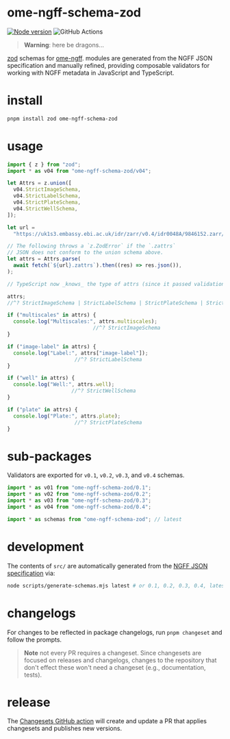 # ome-ngff-schema-zod

[![Node version](https://img.shields.io/npm/v/ome-ngff-schema-zod.svg)](https://www.npmjs.com/package/ome-ngff-schema-zod)
![GitHub Actions](https://github.com/manzt/ome-ngff-schema-zod/actions/workflows/ci.yml/badge.svg)

> **Warning**: here be dragons...

[zod](https://github.com/colinhacks/zod) schemas for
[ome-ngff](https://github.com/ome/ngff). modules are generated
from the NGFF JSON specification and manually refined, providing 
composable validators for working with NGFF
metadata in JavaScript and TypeScript.

# install

```sh
pnpm install zod ome-ngff-schema-zod
```

# usage

```typescript
import { z } from "zod";
import * as v04 from "ome-ngff-schema-zod/v04";

let Attrs = z.union([
  v04.StrictImageSchema,
  v04.StrictLabelSchema,
  v04.StrictPlateSchema,
  v04.StrictWellSchema,
]);

let url =
  "https://uk1s3.embassy.ebi.ac.uk/idr/zarr/v0.4/idr0048A/9846152.zarr/";

// The following throws a `z.ZodError` if the `.zattrs`
// JSON does not conform to the union schema above.
let attrs = Attrs.parse(
  await fetch(`${url}.zattrs`).then((res) => res.json()),
);

// TypeScript now _knows_ the type of attrs (since it passed validation)

attrs;
//^? StrictImageSchema | StrictLabelSchema | StrictPlateSchema | StrictWellSchema

if ("multiscales" in attrs) {
  console.log("Multiscales:", attrs.multiscales);
                            //^? StrictImageSchema
}

if ("image-label" in attrs) {
  console.log("Label:", attrs["image-label"]);
                      //^? StrictLabelSchema
}

if ("well" in attrs) {
  console.log("Well:", attrs.well);
                     //^? StrictWellSchema
}

if ("plate" in attrs) {
  console.log("Plate:", attrs.plate);
                      //^? StrictPlateSchema
}
```

# sub-packages

Validators are exported for `v0.1`, `v0.2`, `v0.3`, and `v0.4` schemas.

```typescript
import * as v01 from "ome-ngff-schema-zod/0.1";
import * as v02 from "ome-ngff-schema-zod/0.2";
import * as v03 from "ome-ngff-schema-zod/0.3";
import * as v04 from "ome-ngff-schema-zod/0.4";

import * as schemas from "ome-ngff-schema-zod"; // latest
```

# development

The contents of `src/` are automatically generated from the
[NGFF JSON specification](https://github.com/ome/ngff) via:

```sh
node scripts/generate-schemas.mjs latest # or 0.1, 0.2, 0.3, 0.4, latest
```

# changelogs

For changes to be reflected in package changelogs, run `pnpm changeset` and
follow the prompts.

> **Note** not every PR requires a changeset. Since changesets are focused on
> releases and changelogs, changes to the repository that don't effect these
> won't need a changeset (e.g., documentation, tests).

# release

The [Changesets GitHub action](https://github.com/changesets/action) will create
and update a PR that applies changesets and publishes new versions.
